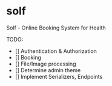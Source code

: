 # solf
Solf - Online Booking System for Health

TODO:
- [] Authentication & Authorization
- [] Booking
- [] File/Image processing
- [] Determine admin theme
- [] Implement Serializers, Endpoints
